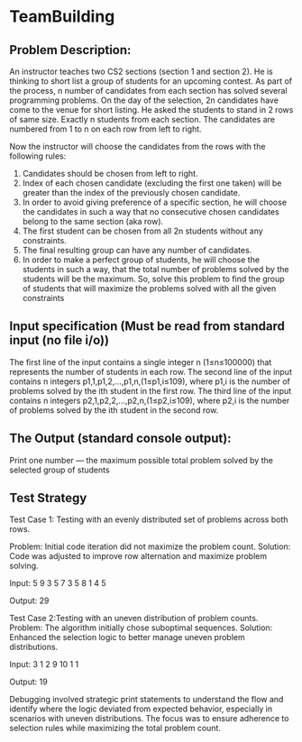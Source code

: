 # TeamBuilding

## Problem Description: 
An instructor teaches two CS2 sections (section 1 and section 2). He is thinking to short list a group of
students for an upcoming contest. As part of the process, n number of candidates from each section has solved
several programming problems.
On the day of the selection, 2n candidates have come to the venue for short listing. He asked the students to
stand in 2 rows of same size. Exactly n students from each section. The candidates are numbered from 1 to n on
each row from left to right.

Now the instructor will choose the candidates from the rows with the following rules:
1. Candidates should be chosen from left to right.
2. Index of each chosen candidate (excluding the first one taken) will be greater than the index of the
previously chosen candidate.
3. In order to avoid giving preference of a specific section, he will choose the candidates in such a way that
no consecutive chosen candidates belong to the same section (aka row).
4. The first student can be chosen from all 2n students without any constraints.
5. The final resulting group can have any number of candidates.
6. In order to make a perfect group of students, he will choose the students in such a way, that the total
number of problems solved by the students will be the maximum.
So, solve this problem to find the group of students that will maximize the problems solved with all the given
constraints

## Input specification (Must be read from standard input (no file i/o))
The first line of the input contains a single integer n (1≤n≤100000) that represents the number of students in each row.
The second line of the input contains n integers p1,1,p1,2,...,p1,n,(1≤p1,i≤109), where p1,i is the number of problems solved by the ith student in the first row.
The third line of the input contains n integers p2,1,p2,2,...,p2,n,(1≤p2,i≤109), where p2,i is the number of problems solved by the ith student in the second row.
## The Output (standard console output):
Print one number — the maximum possible total problem solved by the selected group of students

## Test Strategy
Test Case 1: Testing with an evenly distributed set of problems across both rows.

Problem: Initial code iteration did not maximize the problem count.
Solution: Code was adjusted to improve row alternation and maximize problem solving.

Input: 
	5
	9 3 5 7 3
	5 8 1 4 5

Output: 29

Test Case 2:Testing with an uneven distribution of problem counts.
Problem: The algorithm initially chose suboptimal sequences.
Solution: Enhanced the selection logic to better manage uneven problem distributions.


Input: 
	3
	1 2 9
	10 1 1

Output: 19

Debugging involved strategic print statements to understand the flow and identify where the logic deviated from expected behavior, especially in scenarios with uneven distributions. The focus was to ensure adherence to selection rules while maximizing the total problem count.

